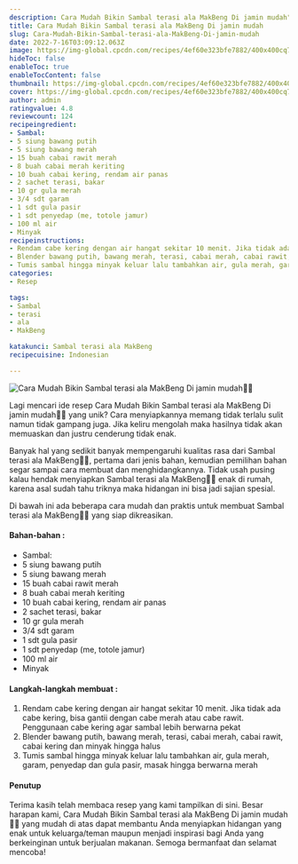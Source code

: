 ```yaml
---
description: Cara Mudah Bikin Sambal terasi ala MakBeng Di jamin mudah"
title: Cara Mudah Bikin Sambal terasi ala MakBeng Di jamin mudah
slug: Cara-Mudah-Bikin-Sambal-terasi-ala-MakBeng-Di-jamin-mudah
date: 2022-7-16T03:09:12.063Z
image: https://img-global.cpcdn.com/recipes/4ef60e323bfe7882/400x400cq70/photo.jpg
hideToc: false
enableToc: true
enableTocContent: false
thumbnail: https://img-global.cpcdn.com/recipes/4ef60e323bfe7882/400x400cq70/photo.jpg
cover: https://img-global.cpcdn.com/recipes/4ef60e323bfe7882/400x400cq70/photo.jpg
author: admin
ratingvalue: 4.8
reviewcount: 124
recipeingredient:
- Sambal:
- 5 siung bawang putih
- 5 siung bawang merah
- 15 buah cabai rawit merah
- 8 buah cabai merah keriting
- 10 buah cabai kering, rendam air panas
- 2 sachet terasi, bakar
- 10 gr gula merah
- 3/4 sdt garam
- 1 sdt gula pasir
- 1 sdt penyedap (me, totole jamur)
- 100 ml air
- Minyak
recipeinstructions:
- Rendam cabe kering dengan air hangat sekitar 10 menit. Jika tidak ada cabe kering, bisa gantii dengan cabe merah atau cabe rawit. Penggunaan cabe kering agar sambal lebih berwarna pekat
- Blender bawang putih, bawang merah, terasi, cabai merah, cabai rawit, cabai kering dan minyak hingga halus
- Tumis sambal hingga minyak keluar lalu tambahkan air, gula merah, garam, penyedap dan gula pasir, masak hingga berwarna merah
categories:
- Resep

tags:
- Sambal
- terasi
- ala
- MakBeng

katakunci: Sambal terasi ala MakBeng
recipecuisine: Indonesian

---
```


![Cara Mudah Bikin Sambal terasi ala MakBeng Di jamin mudah👩‍🍳](https://img-global.cpcdn.com/recipes/4ef60e323bfe7882/400x400cq70/photo.jpg)

Lagi mencari ide resep Cara Mudah Bikin Sambal terasi ala MakBeng Di jamin mudah👩‍🍳 yang unik? Cara menyiapkannya memang tidak terlalu sulit namun tidak gampang juga. Jika keliru mengolah maka hasilnya tidak akan memuaskan dan justru cenderung tidak enak.

Banyak hal yang sedikit banyak mempengaruhi kualitas rasa dari Sambal terasi ala MakBeng👩‍🍳, pertama dari jenis bahan, kemudian pemilihan bahan segar sampai cara membuat dan menghidangkannya. Tidak usah pusing kalau hendak menyiapkan Sambal terasi ala MakBeng👩‍🍳 enak di rumah, karena asal sudah tahu triknya maka hidangan ini bisa jadi sajian spesial.

Di bawah ini ada beberapa cara mudah dan praktis untuk membuat Sambal terasi ala MakBeng👩‍🍳 yang siap dikreasikan.

<!--inarticleads1-->

#### Bahan-bahan :

- Sambal:
- 5 siung bawang putih
- 5 siung bawang merah
- 15 buah cabai rawit merah
- 8 buah cabai merah keriting
- 10 buah cabai kering, rendam air panas
- 2 sachet terasi, bakar
- 10 gr gula merah
- 3/4 sdt garam
- 1 sdt gula pasir
- 1 sdt penyedap (me, totole jamur)
- 100 ml air
- Minyak

<!--inarticleads2-->

#### Langkah-langkah membuat :

1. Rendam cabe kering dengan air hangat sekitar 10 menit. Jika tidak ada cabe kering, bisa gantii dengan cabe merah atau cabe rawit. Penggunaan cabe kering agar sambal lebih berwarna pekat
1. Blender bawang putih, bawang merah, terasi, cabai merah, cabai rawit, cabai kering dan minyak hingga halus
1. Tumis sambal hingga minyak keluar lalu tambahkan air, gula merah, garam, penyedap dan gula pasir, masak hingga berwarna merah

#### Penutup

Terima kasih telah membaca resep yang kami tampilkan di sini. Besar harapan kami, Cara Mudah Bikin Sambal terasi ala MakBeng Di jamin mudah👩‍🍳 yang mudah di atas dapat membantu Anda menyiapkan hidangan yang enak untuk keluarga/teman maupun menjadi inspirasi bagi Anda yang berkeinginan untuk berjualan makanan. Semoga bermanfaat dan selamat mencoba!